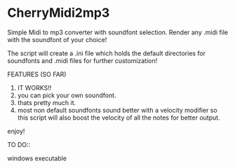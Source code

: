 # CherryMidi2mp3
Simple Midi to mp3 converter with soundfont selection. 
Render any .midi file with the soundfont of your choice! 


The script will create a .ini file which holds the default directories for soundfonts and .midi files for further customization! 


FEATURES (SO FAR) 
1. IT WORKS!! 
2. you can pick your own soundfont. 
3. thats pretty much it. 
4. most non default soundfonts sound better with a velocity modifier so this script will also boost the velocity of all the notes for better output.

enjoy! 



TO DO:: 

windows executable

